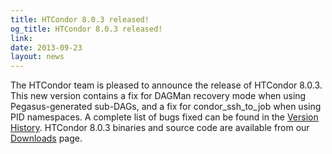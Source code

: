 ```yaml
---
title: HTCondor 8.0.3 released!
og_title: HTCondor 8.0.3 released!
link: 
date: 2013-09-23
layout: news
---
```


The HTCondor team is pleased to announce the release of HTCondor 8.0.3. This new version contains a fix for DAGMan recovery mode when using Pegasus-generated sub-DAGs, and a fix for condor_ssh_to_job when using PID namespaces. A complete list of bugs fixed can be found in the  <a href="manual/v8.0.3/10_3Stable_Release.html">Version History</a>. HTCondor 8.0.3 binaries and source code are available from our <a href="downloads/">Downloads</a> page. 
